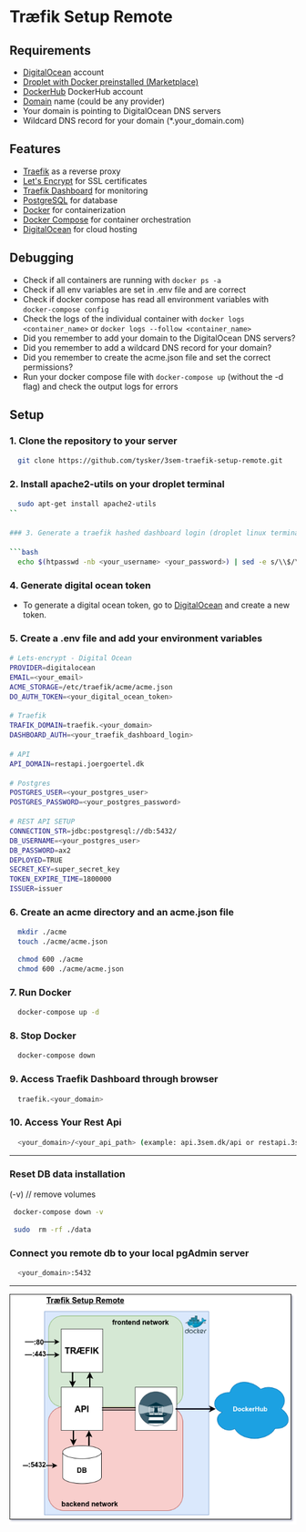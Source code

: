 # Træfik Setup Remote

## Requirements

- [DigitalOcean](https://www.digitalocean.com/) account
- [Droplet with Docker preinstalled (Marketplace)](https://marketplace.digitalocean.com/apps/docker)
- [DockerHub](https://hub.docker.com/search?q=) DockerHub account
- [Domain](https://www.namecheap.com/) name (could be any provider)
- Your domain is pointing to DigitalOcean DNS servers
- Wildcard DNS record for your domain (*.your_domain.com)

## Features

- [Traefik](https://traefik.io/) as a reverse proxy
- [Let's Encrypt](https://letsencrypt.org/) for SSL certificates
- [Traefik Dashboard](https://docs.traefik.io/operations/dashboard/) for monitoring
- [PostgreSQL](https://www.postgresql.org/) for database
- [Docker](https://www.docker.com/) for containerization
- [Docker Compose](https://docs.docker.com/compose/) for container orchestration
- [DigitalOcean](https://www.digitalocean.com/) for cloud hosting

## Debugging

- Check if all containers are running with `docker ps -a`
- Check if all env variables are set in .env file and are correct
- Check if docker compose has read all environment variables with `docker-compose config`
- Check the logs of the individual container with `docker logs <container_name>` or `docker logs --follow <container_name>`
- Did you remember to add your domain to the DigitalOcean DNS servers?
- Did you remember to add a wildcard DNS record for your domain?
- Did you remember to create the acme.json file and set the correct permissions?
- Run your docker compose file with `docker-compose up` (without the -d flag) and check the output logs for errors

## Setup

### 1. Clone the repository to your server

```bash
  git clone https://github.com/tysker/3sem-traefik-setup-remote.git
```

### 2. Install apache2-utils on your droplet terminal

```bash
  sudo apt-get install apache2-utils
``

### 3. Generate a traefik hashed dashboard login (droplet linux terminal )

```bash
  echo $(htpasswd -nb <your_username> <your_password>) | sed -e s/\\$/\\$\\$/g
```

### 4. Generate digital ocean token

- To generate a digital ocean token, go to [DigitalOcean](https://cloud.digitalocean.com/account/api/tokens) and create a new token.

### 5. Create a .env file and add your environment variables

```bash
# Lets-encrypt - Digital Ocean
PROVIDER=digitalocean
EMAIL=<your_email>
ACME_STORAGE=/etc/traefik/acme/acme.json
DO_AUTH_TOKEN=<your_digital_ocean_token>

# Traefik
TRAFIK_DOMAIN=traefik.<your_domain>
DASHBOARD_AUTH=<your_traefik_dashboard_login>

# API
API_DOMAIN=restapi.joergoertel.dk

# Postgres
POSTGRES_USER=<your_postgres_user>
POSTGRES_PASSWORD=<your_postgres_password>

# REST API SETUP
CONNECTION_STR=jdbc:postgresql://db:5432/
DB_USERNAME=<your_postgres_user>
DB_PASSWORD=ax2
DEPLOYED=TRUE
SECRET_KEY=super_secret_key
TOKEN_EXPIRE_TIME=1800000
ISSUER=issuer

```
### 6. Create an acme directory and an acme.json file

```bash
  mkdir ./acme
  touch ./acme/acme.json
```

```bash
  chmod 600 ./acme
  chmod 600 ./acme/acme.json
```

### 7. Run Docker

```bash
  docker-compose up -d
```

### 8. Stop Docker

```bash
  docker-compose down
```

### 9. Access Traefik Dashboard through browser

```bash
  traefik.<your_domain>
```

### 10. Access Your Rest Api

```bash
  <your_domain>/<your_api_path> (example: api.3sem.dk/api or restapi.3sem.dk/api)
```

***

### Reset DB data installation

(-v) // remove volumes
```bash
 docker-compose down -v 
```

```bash
 sudo  rm -rf ./data
```

### Connect you remote db to your local pgAdmin server

```bash
  <your_domain>:5432
```

***

<img src="./utility/3sem-setup-remote.drawio.png" alt="3 semester local environment setup">

